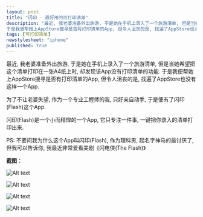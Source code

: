 ```yaml
---
layout: post
title: "闪印 - 最好用的可打印清单"
description: "最近, 我老婆准备外出旅游, 于是她在手机上录入了一个旅游清单, 但是当她希望把这个清单打印在一张A4纸上时, 却发现该App没有打印清单的功能.
于是我便帮她上AppStore搜寻是否有打印清单的App, 但令人沮丧的是, 找遍了AppStore也没有这样一个App."
tags: [可打印清单]
newstylesheet: "iphone"
published: true
---
```


最近, 我老婆准备外出旅游, 于是她在手机上录入了一个旅游清单, 但是当她希望把这个清单打印在一张A4纸上时, 却发现该App没有打印清单的功能.
于是我便帮她上AppStore搜寻是否有打印清单的App, 但令人沮丧的是, 找遍了AppStore也没有这样一个App.

为了不让老婆失望, 作为一个专业工程师的我, 只好亲自动手, 于是便有了闪印(Flash)这个App.

闪印(Flash)是一个小而精悍的一个App, 它只专注一件事, 一键把你录入的清单打印出来.

PS: 不要问我为什么这个App叫闪印(Flash), 作为理科男, 起名字神马的最讨厌了, 但我可以告诉你, 我最近非常爱看美剧《闪电侠(The Flash)》

**截图：**

![Alt text](http://a5.mzstatic.com/us/r30/Purple5/v4/b4/38/bd/b438bd92-9235-3800-5384-63968712b6ff/screen322x572.jpeg)

![Alt text](http://a4.mzstatic.com/us/r30/Purple5/v4/f5/ba/a6/f5baa601-f971-5da7-b1e9-c7cff409e038/screen322x572.jpeg)

![Alt text](http://a2.mzstatic.com/us/r30/Purple2/v4/cc/f0/ad/ccf0adc9-3c7f-8b84-c0ef-4fbdb60ee422/screen322x572.jpeg)

![Alt text](http://a1.mzstatic.com/us/r30/Purple2/v4/b2/19/b2/b219b248-0afb-3eef-f650-41fed3153bb5/screen322x572.jpeg)

